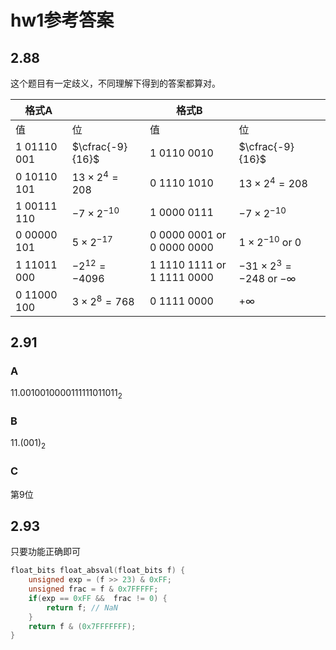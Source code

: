 # hw1参考答案

## 2.88

这个题目有一定歧义，不同理解下得到的答案都算对。

| 格式A       |                      | 格式B                      |                                     |
| ----------- | -------------------- | -------------------------- | ----------------------------------- |
| 值          | 位                   | 值                         | 位                                  |
| 1 01110 001 | $\cfrac{-9}{16}$     | 1 0110 0010                | $\cfrac{-9}{16}$                    |
| 0 10110 101 | $13\times 2^4 = 208$ | 0 1110 1010                | $13\times 2^4 = 208$                |
| 1 00111 110 | $-7\times 2^{-10}$   | 1 0000 0111                | $-7\times 2^{-10}$                  |
| 0 00000 101 | $5\times 2^{-17}$    | 0 0000 0001 or 0 0000 0000 | $1\times 2^{-10}$ or $0$            |
| 1 11011 000 | $-2^{12} = -4096$    | 1 1110 1111 or 1 1111 0000 | $-31\times 2^3 = -248$ or $-\infty$ |
| 0 11000 100 | $3\times2^8 = 768$   | 0 1111 0000                | $+\infty$                           |

## 2.91

### A

$11.0010010000111111011011_2$

### B

$11.(001)_2$

### C

第9位

## 2.93

只要功能正确即可

```c
float_bits float_absval(float_bits f) {
    unsigned exp = (f >> 23) & 0xFF;
    unsigned frac = f & 0x7FFFFF;
    if(exp == 0xFF &&  frac != 0) {
        return f; // NaN
    }
    return f & (0x7FFFFFFF);
}
```

